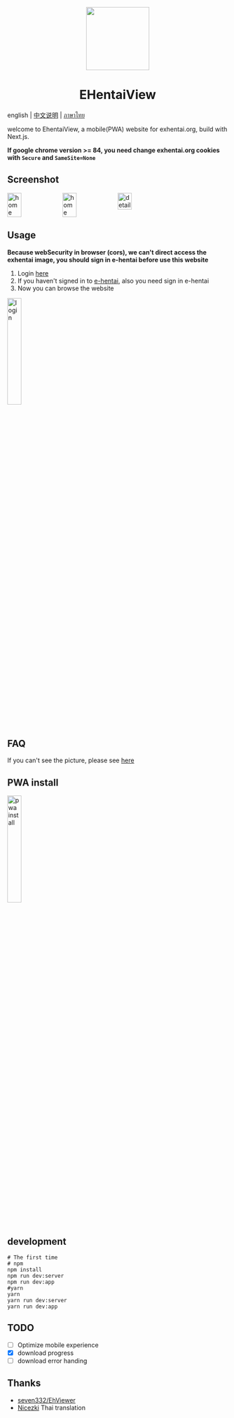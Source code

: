 <p align="center">
  <img width="144px" height="144px" src="https://raw.githubusercontent.com/IronKinoko/asset/master/e-hentai-view/icon.png"/>
</p>

<h1 align="center">EHentaiView</h1>

english | [中文说明](/translations/zh_CN/README.md) | [ภาษาไทย](./translations/th/README.md)

welcome to EhentaiView, a mobile(PWA) website for exhentai.org, build with Next.js.

**If google chrome version >= 84, you need change exhentai.org cookies with `Secure` and `SameSite=None`**

## Screenshot

<div style="display: flex;">
<img src="https://raw.githubusercontent.com/IronKinoko/asset/master/e-hentai-view/dark-zh.png" width="25%" title="home"/>
<img src="https://raw.githubusercontent.com/IronKinoko/asset/master/e-hentai-view/light-en.png" width="25%" title="home" />
<img src="https://raw.githubusercontent.com/IronKinoko/asset/master/e-hentai-view/detail.png" width="25%" title="detail"/>
</div>

## Usage

**Because webSecurity in browser (cors), we can't direct access the exhentai image, you should sign in e-hentai before use this website**

1. Login [here](https://exhentai.appspot.com/signin)
2. If you haven't signed in to [e-hentai](https://forums.e-hentai.org/index.php), also you need sign in e-hentai
3. Now you can browse the website

<img src="https://raw.githubusercontent.com/IronKinoko/asset/master/e-hentai-view/login.gif" width="25%" title="login"/>

## FAQ

If you can't see the picture, please see [here](/translations/en/FAQ.md)

## PWA install

<img src="https://raw.githubusercontent.com/IronKinoko/asset/master/e-hentai-view/pwa_install.gif" width="25%" title="pwa install"/>

## development

```shell
# The first time
# npm
npm install
npm run dev:server
npm run dev:app
#yarn
yarn
yarn run dev:server
yarn run dev:app
```

## TODO

- [ ] Optimize mobile experience
- [x] download progress
- [ ] download error handing

## Thanks

- [seven332/EhViewer](https://github.com/seven332/EhViewer)
- [Nicezki](https://github.com/Nicezki) Thai translation

